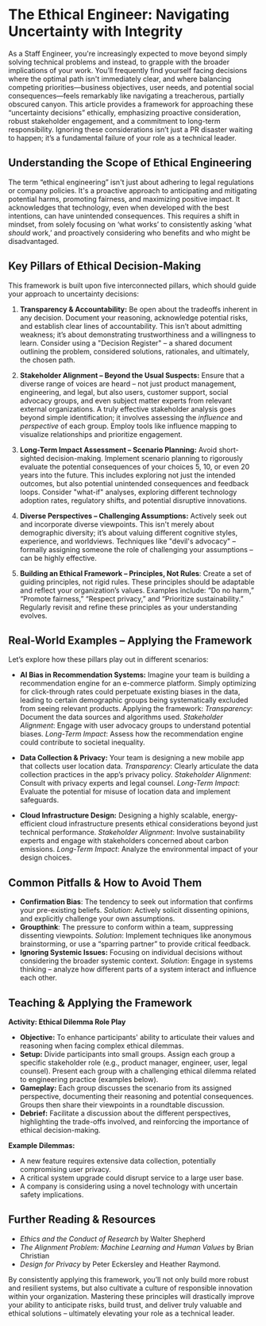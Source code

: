 # The Ethical Engineer: Navigating Uncertainty with Integrity

As a Staff Engineer, you're increasingly expected to move beyond simply solving technical problems and instead, to grapple with the broader implications of your work. You’ll frequently find yourself facing decisions where the optimal path isn't immediately clear, and where balancing competing priorities—business objectives, user needs, and potential social consequences—feels remarkably like navigating a treacherous, partially obscured canyon. This article provides a framework for approaching these “uncertainty decisions” ethically, emphasizing proactive consideration, robust stakeholder engagement, and a commitment to long-term responsibility. Ignoring these considerations isn’t just a PR disaster waiting to happen; it’s a fundamental failure of your role as a technical leader.

## Understanding the Scope of Ethical Engineering

The term “ethical engineering” isn't just about adhering to legal regulations or company policies. It's a proactive approach to anticipating and mitigating potential harms, promoting fairness, and maximizing positive impact. It acknowledges that technology, even when developed with the best intentions, can have unintended consequences. This requires a shift in mindset, from solely focusing on ‘what works’ to consistently asking ‘what _should_ work,’ and proactively considering who benefits and who might be disadvantaged.

## Key Pillars of Ethical Decision-Making

This framework is built upon five interconnected pillars, which should guide your approach to uncertainty decisions:

1.  **Transparency & Accountability:** Be open about the tradeoffs inherent in any decision. Document your reasoning, acknowledge potential risks, and establish clear lines of accountability. This isn’t about admitting weakness; it’s about demonstrating trustworthiness and a willingness to learn. Consider using a "Decision Register" – a shared document outlining the problem, considered solutions, rationales, and ultimately, the chosen path.

2.  **Stakeholder Alignment – Beyond the Usual Suspects:** Ensure that a diverse range of voices are heard – not just product management, engineering, and legal, but also users, customer support, social advocacy groups, and even subject matter experts from relevant external organizations. A truly effective stakeholder analysis goes beyond simple identification; it involves assessing the _influence_ and _perspective_ of each group. Employ tools like influence mapping to visualize relationships and prioritize engagement.

3.  **Long-Term Impact Assessment – Scenario Planning:** Avoid short-sighted decision-making. Implement scenario planning to rigorously evaluate the potential consequences of your choices 5, 10, or even 20 years into the future. This includes exploring not just the intended outcomes, but also potential unintended consequences and feedback loops. Consider "what-if" analyses, exploring different technology adoption rates, regulatory shifts, and potential disruptive innovations.

4.  **Diverse Perspectives – Challenging Assumptions:** Actively seek out and incorporate diverse viewpoints. This isn't merely about demographic diversity; it’s about valuing different cognitive styles, experience, and worldviews. Techniques like "devil's advocacy" – formally assigning someone the role of challenging your assumptions – can be highly effective.

5.  **Building an Ethical Framework – Principles, Not Rules**: Create a set of guiding principles, not rigid rules. These principles should be adaptable and reflect your organization’s values. Examples include: “Do no harm,” “Promote fairness,” “Respect privacy,” and “Prioritize sustainability.” Regularly revisit and refine these principles as your understanding evolves.

## Real-World Examples – Applying the Framework

Let’s explore how these pillars play out in different scenarios:

- **AI Bias in Recommendation Systems:** Imagine your team is building a recommendation engine for an e-commerce platform. Simply optimizing for click-through rates could perpetuate existing biases in the data, leading to certain demographic groups being systematically excluded from seeing relevant products. Applying the framework: _Transparency_: Document the data sources and algorithms used. _Stakeholder Alignment_: Engage with user advocacy groups to understand potential biases. _Long-Term Impact_: Assess how the recommendation engine could contribute to societal inequality.

- **Data Collection & Privacy:** Your team is designing a new mobile app that collects user location data. _Transparency_: Clearly articulate the data collection practices in the app’s privacy policy. _Stakeholder Alignment_: Consult with privacy experts and legal counsel. _Long-Term Impact_: Evaluate the potential for misuse of location data and implement safeguards.

- **Cloud Infrastructure Design:** Designing a highly scalable, energy-efficient cloud infrastructure presents ethical considerations beyond just technical performance. _Stakeholder Alignment_: Involve sustainability experts and engage with stakeholders concerned about carbon emissions. _Long-Term Impact_: Analyze the environmental impact of your design choices.

## Common Pitfalls & How to Avoid Them

- **Confirmation Bias**: The tendency to seek out information that confirms your pre-existing beliefs. _Solution_: Actively solicit dissenting opinions, and explicitly challenge your own assumptions.
- **Groupthink**: The pressure to conform within a team, suppressing dissenting viewpoints. _Solution_: Implement techniques like anonymous brainstorming, or use a “sparring partner” to provide critical feedback.
- **Ignoring Systemic Issues:** Focusing on individual decisions without considering the broader systemic context. _Solution_: Engage in systems thinking – analyze how different parts of a system interact and influence each other.

## Teaching & Applying the Framework

**Activity: Ethical Dilemma Role Play**

- **Objective:** To enhance participants' ability to articulate their values and reasoning when facing complex ethical dilemmas.
- **Setup:** Divide participants into small groups. Assign each group a specific stakeholder role (e.g., product manager, engineer, user, legal counsel). Present each group with a challenging ethical dilemma related to engineering practice (examples below).
- **Gameplay:** Each group discusses the scenario from its assigned perspective, documenting their reasoning and potential consequences. Groups then share their viewpoints in a roundtable discussion.
- **Debrief:** Facilitate a discussion about the different perspectives, highlighting the trade-offs involved, and reinforcing the importance of ethical decision-making.

**Example Dilemmas:**

- A new feature requires extensive data collection, potentially compromising user privacy.
- A critical system upgrade could disrupt service to a large user base.
- A company is considering using a novel technology with uncertain safety implications.

## Further Reading & Resources

- _Ethics and the Conduct of Research_ by Walter Shepherd
- _The Alignment Problem: Machine Learning and Human Values_ by Brian Christian
- _Design for Privacy_ by Peter Eckersley and Heather Raymond.

By consistently applying this framework, you’ll not only build more robust and resilient systems, but also cultivate a culture of responsible innovation within your organization. Mastering these principles will drastically improve your ability to anticipate risks, build trust, and deliver truly valuable and ethical solutions – ultimately elevating your role as a technical leader.

```

```
